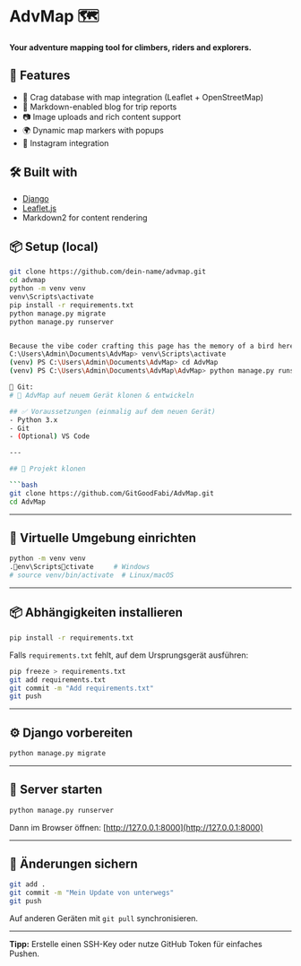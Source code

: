 # AdvMap 🗺️

**Your adventure mapping tool for climbers, riders and explorers.**

## 🚀 Features

- 🧗 Crag database with map integration (Leaflet + OpenStreetMap)
- 📝 Markdown-enabled blog for trip reports
- 📷 Image uploads and rich content support
- 🌍 Dynamic map markers with popups
- 🔗 Instagram integration

## 🛠 Built with

- [Django](https://www.djangoproject.com/)
- [Leaflet.js](https://leafletjs.com/)
- Markdown2 for content rendering

## 📦 Setup (local)

```bash
git clone https://github.com/dein-name/advmap.git
cd advmap
python -m venv venv
venv\Scripts\activate
pip install -r requirements.txt
python manage.py migrate
python manage.py runserver


Because the vibe coder crafting this page has the memory of a bird here is how to start the server in cmd:
C:\Users\Admin\Documents\AdvMap> venv\Scripts\activate
(venv) PS C:\Users\Admin\Documents\AdvMap> cd AdvMap
(venv) PS C:\Users\Admin\Documents\AdvMap\AdvMap> python manage.py runserver    

🌌 Git:
# 🚀 AdvMap auf neuem Gerät klonen & entwickeln

## ✅ Voraussetzungen (einmalig auf dem neuen Gerät)
- Python 3.x
- Git
- (Optional) VS Code

---

## 🔁 Projekt klonen

```bash
git clone https://github.com/GitGoodFabi/AdvMap.git
cd AdvMap
```

---

## 🧱 Virtuelle Umgebung einrichten

```bash
python -m venv venv
.env\Scriptsctivate     # Windows
# source venv/bin/activate  # Linux/macOS
```

---

## 📦 Abhängigkeiten installieren

```bash
pip install -r requirements.txt
```

Falls `requirements.txt` fehlt, auf dem Ursprungsgerät ausführen:

```bash
pip freeze > requirements.txt
git add requirements.txt
git commit -m "Add requirements.txt"
git push
```

---

## ⚙️ Django vorbereiten

```bash
python manage.py migrate
```

---

## 🚀 Server starten

```bash
python manage.py runserver
```

Dann im Browser öffnen: [http://127.0.0.1:8000](http://127.0.0.1:8000)

---

## 🔄 Änderungen sichern

```bash
git add .
git commit -m "Mein Update von unterwegs"
git push
```

Auf anderen Geräten mit `git pull` synchronisieren.

---

**Tipp:** Erstelle einen SSH-Key oder nutze GitHub Token für einfaches Pushen.
